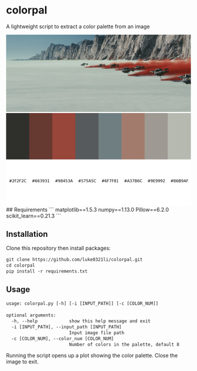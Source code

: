 # colorpal
A lightweight script to extract a color palette from an image

<img src="test-images/crait2.jpg" width="750">
<img src="test-images/figure_1.png" width="750">
## Requirements
```
matplotlib==1.5.3
numpy==1.13.0
Pillow==6.2.0
scikit_learn==0.21.3
```

## Installation
Clone this repository then install packages:
```
git clone https://github.com/luke0321li/colorpal.git
cd colorpal
pip install -r requirements.txt
```

## Usage
```
usage: colorpal.py [-h] [-i [INPUT_PATH]] [-c [COLOR_NUM]]

optional arguments:
  -h, --help            show this help message and exit
  -i [INPUT_PATH], --input_path [INPUT_PATH]
                        Input image file path
  -c [COLOR_NUM], --color_num [COLOR_NUM]
                        Number of colors in the palette, default 8
```
Running the script opens up a plot showing the color palette. Close the image to exit.